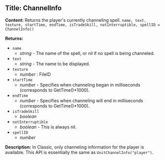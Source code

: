 ## Title: ChannelInfo

**Content:**
Returns the player's currently channeling spell.
`name, text, texture, startTime, endTime, isTradeSkill, notInterruptible, spellID = ChannelInfo()`

**Returns:**
- `name`
  - *string* - The name of the spell, or nil if no spell is being channeled.
- `text`
  - *string* - The name to be displayed.
- `texture`
  - *number* : FileID
- `startTime`
  - *number* - Specifies when channeling began in milliseconds (corresponds to GetTime()*1000).
- `endTime`
  - *number* - Specifies when channeling will end in milliseconds (corresponds to GetTime()*1000).
- `isTradeSkill`
  - *boolean*
- `notInterruptible`
  - *boolean* - This is always nil.
- `spellID`
  - *number*

**Description:**
In Classic, only channeling information for the player is available. This API is essentially the same as `UnitChannelInfo("player")`.